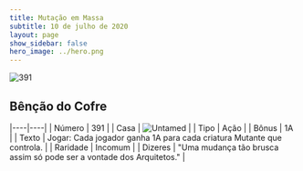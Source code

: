 ```yaml
---
title: Mutação em Massa
subtitle: 10 de julho de 2020
layout: page
show_sidebar: false
hero_image: ../hero.png
---
```


![391](https://cdn.keyforgegame.com/media/card_front/pt/479_391_66QQ7HV563PV_pt.png)

## Bênção do Cofre

|----|----|
| Número | 391 |
| Casa | ![Untamed](https://archonarcana.com/images/thumb/b/bd/Untamed.png/22px-Untamed.png "Indomados") |
| Tipo | Ação |
| Bônus | 1A |
| Texto | Jogar: Cada jogador ganha 1A para cada criatura Mutante que controla. |
| Raridade | Incomum |
| Dizeres | "Uma mudança tão brusca assim só pode  ser a vontade dos Arquitetos." |
